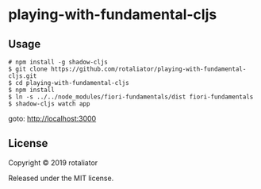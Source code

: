 # playing-with-fundamental-cljs

## Usage

    # npm install -g shadow-cljs
    $ git clone https://github.com/rotaliator/playing-with-fundamental-cljs.git
    $ cd playing-with-fundamental-cljs
    $ npm install
    $ ln -s ../../node_modules/fiori-fundamentals/dist fiori-fundamentals
    $ shadow-cljs watch app

goto: [http://localhost:3000](http://localhost:3000)

## License

Copyright © 2019 rotaliator

Released under the MIT license.

